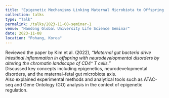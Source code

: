 ```yaml
---
title: "Epigenetic Mechanisms Linking Maternal Microbiota to Offspring Neurodevelopment"
collection: talks
type: "Talk"
permalink: /talks/2023-11-08-seminar-1
venue: "Handong Global University Life Science Seminar"
date: 2023-11-08
location: "Pohang, Korea"
---
```


Reviewed the paper by Kim et al. (2022), *“Maternal gut bacteria drive intestinal inflammation in offspring with neurodevelopmental disorders by altering the chromatin landscape of CD4⁺ T cells.”*  
Discussed key concepts including epigenetics, neurodevelopmental disorders, and the maternal–fetal gut microbiota axis.  
Also explained experimental methods and analytical tools such as ATAC-seq and Gene Ontology (GO) analysis in the context of epigenetic regulation.
